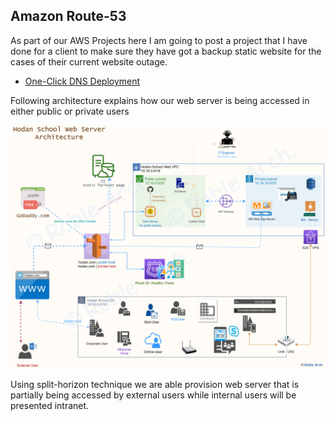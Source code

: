 ## Amazon Route-53

As part of our AWS Projects here I am going to post a project that I have done for a client to make sure they have got a backup static website for the cases of their current website outage.

- [One-Click DNS Deployment](https://console.aws.amazon.com/cloudformation/home?region=us-east-1#/stacks/create/review?templateURL=https://roble-files.s3.amazonaws.com/Hodan-Project/R53-failover.yml&stackName=HDN-Domain-Host)

Following architecture explains how our web server is being accessed in either public or private users

![Route 53 - Web Server](https://github.com/MoRoble/AWS-Projects/blob/9486cd9c6d3ee7e608d9372d210336b940c736d3/Amazon-Route53/Web-Server%20-%20R53-1.jpg)


Using split-horizon technique we are able provision web server that is partially being accessed by external users while internal users will be presented intranet.
